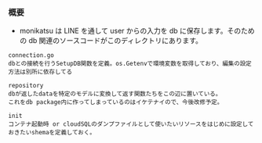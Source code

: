 ### 概要

- monikatsu は LINE を通して user からの入力を db に保存します。そのための db 関連のソースコードがこのディレクトリにあります。

```
connection.go
dbとの接続を行うSetupDB関数を定義。os.Getenvで環境変数を取得しており、編集の設定方法は別所に依存してる

repository
dbが返したdataを特定のモデルに変換して返す関数たちをこの辺に置いている。
これをdb package内に作ってしまっているのはイケテナイので、今後改修予定。

init
コンテナ起動時 or cloudSQLのダンプファイルとして使いたいリソースをはじめに設定しておきたいshemaを定義しておく。

```
